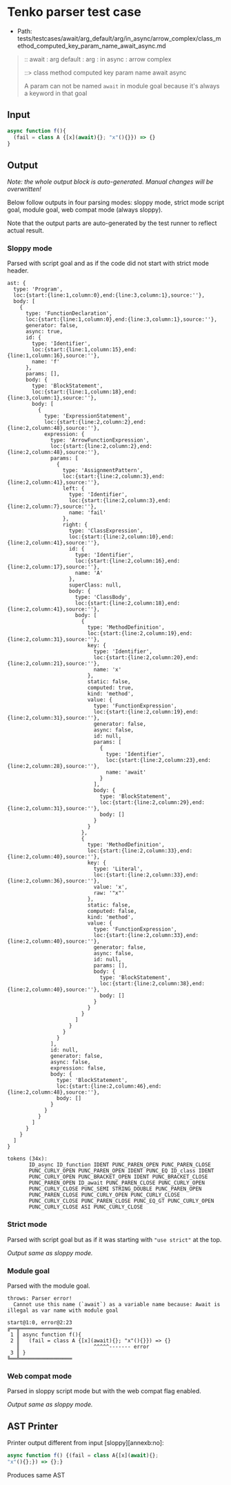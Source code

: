 # Tenko parser test case

- Path: tests/testcases/await/arg_default/arg/in_async/arrow_complex/class_method_computed_key_param_name_await_async.md

> :: await : arg default : arg : in async : arrow complex
>
> ::> class method computed key param name await async
>
> A param can not be named `await` in module goal because it's always a keyword in that goal

## Input

`````js
async function f(){
  (fail = class A {[x](await){}; "x"(){}}) => {}
}
`````

## Output

_Note: the whole output block is auto-generated. Manual changes will be overwritten!_

Below follow outputs in four parsing modes: sloppy mode, strict mode script goal, module goal, web compat mode (always sloppy).

Note that the output parts are auto-generated by the test runner to reflect actual result.

### Sloppy mode

Parsed with script goal and as if the code did not start with strict mode header.

`````
ast: {
  type: 'Program',
  loc:{start:{line:1,column:0},end:{line:3,column:1},source:''},
  body: [
    {
      type: 'FunctionDeclaration',
      loc:{start:{line:1,column:0},end:{line:3,column:1},source:''},
      generator: false,
      async: true,
      id: {
        type: 'Identifier',
        loc:{start:{line:1,column:15},end:{line:1,column:16},source:''},
        name: 'f'
      },
      params: [],
      body: {
        type: 'BlockStatement',
        loc:{start:{line:1,column:18},end:{line:3,column:1},source:''},
        body: [
          {
            type: 'ExpressionStatement',
            loc:{start:{line:2,column:2},end:{line:2,column:48},source:''},
            expression: {
              type: 'ArrowFunctionExpression',
              loc:{start:{line:2,column:2},end:{line:2,column:48},source:''},
              params: [
                {
                  type: 'AssignmentPattern',
                  loc:{start:{line:2,column:3},end:{line:2,column:41},source:''},
                  left: {
                    type: 'Identifier',
                    loc:{start:{line:2,column:3},end:{line:2,column:7},source:''},
                    name: 'fail'
                  },
                  right: {
                    type: 'ClassExpression',
                    loc:{start:{line:2,column:10},end:{line:2,column:41},source:''},
                    id: {
                      type: 'Identifier',
                      loc:{start:{line:2,column:16},end:{line:2,column:17},source:''},
                      name: 'A'
                    },
                    superClass: null,
                    body: {
                      type: 'ClassBody',
                      loc:{start:{line:2,column:18},end:{line:2,column:41},source:''},
                      body: [
                        {
                          type: 'MethodDefinition',
                          loc:{start:{line:2,column:19},end:{line:2,column:31},source:''},
                          key: {
                            type: 'Identifier',
                            loc:{start:{line:2,column:20},end:{line:2,column:21},source:''},
                            name: 'x'
                          },
                          static: false,
                          computed: true,
                          kind: 'method',
                          value: {
                            type: 'FunctionExpression',
                            loc:{start:{line:2,column:19},end:{line:2,column:31},source:''},
                            generator: false,
                            async: false,
                            id: null,
                            params: [
                              {
                                type: 'Identifier',
                                loc:{start:{line:2,column:23},end:{line:2,column:28},source:''},
                                name: 'await'
                              }
                            ],
                            body: {
                              type: 'BlockStatement',
                              loc:{start:{line:2,column:29},end:{line:2,column:31},source:''},
                              body: []
                            }
                          }
                        },
                        {
                          type: 'MethodDefinition',
                          loc:{start:{line:2,column:33},end:{line:2,column:40},source:''},
                          key: {
                            type: 'Literal',
                            loc:{start:{line:2,column:33},end:{line:2,column:36},source:''},
                            value: 'x',
                            raw: '"x"'
                          },
                          static: false,
                          computed: false,
                          kind: 'method',
                          value: {
                            type: 'FunctionExpression',
                            loc:{start:{line:2,column:33},end:{line:2,column:40},source:''},
                            generator: false,
                            async: false,
                            id: null,
                            params: [],
                            body: {
                              type: 'BlockStatement',
                              loc:{start:{line:2,column:38},end:{line:2,column:40},source:''},
                              body: []
                            }
                          }
                        }
                      ]
                    }
                  }
                }
              ],
              id: null,
              generator: false,
              async: false,
              expression: false,
              body: {
                type: 'BlockStatement',
                loc:{start:{line:2,column:46},end:{line:2,column:48},source:''},
                body: []
              }
            }
          }
        ]
      }
    }
  ]
}

tokens (34x):
       ID_async ID_function IDENT PUNC_PAREN_OPEN PUNC_PAREN_CLOSE
       PUNC_CURLY_OPEN PUNC_PAREN_OPEN IDENT PUNC_EQ ID_class IDENT
       PUNC_CURLY_OPEN PUNC_BRACKET_OPEN IDENT PUNC_BRACKET_CLOSE
       PUNC_PAREN_OPEN ID_await PUNC_PAREN_CLOSE PUNC_CURLY_OPEN
       PUNC_CURLY_CLOSE PUNC_SEMI STRING_DOUBLE PUNC_PAREN_OPEN
       PUNC_PAREN_CLOSE PUNC_CURLY_OPEN PUNC_CURLY_CLOSE
       PUNC_CURLY_CLOSE PUNC_PAREN_CLOSE PUNC_EQ_GT PUNC_CURLY_OPEN
       PUNC_CURLY_CLOSE ASI PUNC_CURLY_CLOSE
`````

### Strict mode

Parsed with script goal but as if it was starting with `"use strict"` at the top.

_Output same as sloppy mode._

### Module goal

Parsed with the module goal.

`````
throws: Parser error!
  Cannot use this name (`await`) as a variable name because: Await is illegal as var name with module goal

start@1:0, error@2:23
╔══╦═════════════════
 1 ║ async function f(){
 2 ║   (fail = class A {[x](await){}; "x"(){}}) => {}
   ║                        ^^^^^------- error
 3 ║ }
╚══╩═════════════════

`````


### Web compat mode

Parsed in sloppy script mode but with the web compat flag enabled.

_Output same as sloppy mode._

## AST Printer

Printer output different from input [sloppy][annexb:no]:

````js
async function f() {(fail = class A{[x](await){};
"x"(){};}) => {};}
````

Produces same AST
